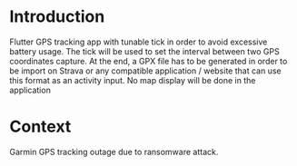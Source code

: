 # Introduction

Flutter GPS tracking app with tunable tick in order to avoid excessive battery usage.
The tick will be used to set the interval between two GPS coordinates capture.
At the end, a GPX file has to be generated in order to be import on Strava or any compatible application / website that can use this format as an activity input.
No map display will be done in the application 

# Context 

Garmin GPS tracking outage due to ransomware attack.